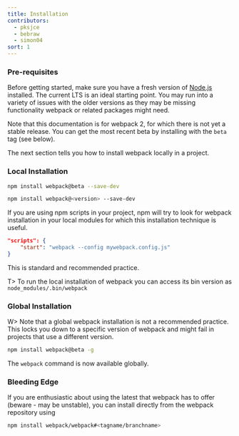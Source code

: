 ```yaml
---
title: Installation
contributors:
  - pksjce
  - bebraw
  - simon04
sort: 1
---
```


### Pre-requisites

Before getting started, make sure you have a fresh version of [Node.js](https://nodejs.org/en/) installed. The current LTS is an ideal starting point. You may run into a variety of issues with the older versions as they may be missing functionality webpack or related packages might need.

Note that this documentation is for webpack 2, for which there is not yet a stable release. You can get the most recent beta by installing with the `beta` tag (see below).

The next section tells you how to install webpack locally in a project.

### Local Installation

``` bash
npm install webpack@beta --save-dev

npm install webpack@<version> --save-dev
```

If you are using npm scripts in your project, npm will try to look for webpack installation in your local modules for which this installation technique is useful.

```json
"scripts": {
	"start": "webpack --config mywebpack.config.js"
}
```

This is standard and recommended practice.

T> To run the local installation of webpack you can access its bin version as `node_modules/.bin/webpack`


### Global Installation

W> Note that a global webpack installation is not a recommended practice. This locks you down to a specific version of webpack and might fail in projects that use a different version.

``` bash
npm install webpack@beta -g
```

The `webpack` command is now available globally.


### Bleeding Edge

If you are enthusiastic about using the latest that webpack has to offer (beware - may be unstable), you can install directly from the webpack repository using

``` bash
npm install webpack/webpack#<tagname/branchname>
```
